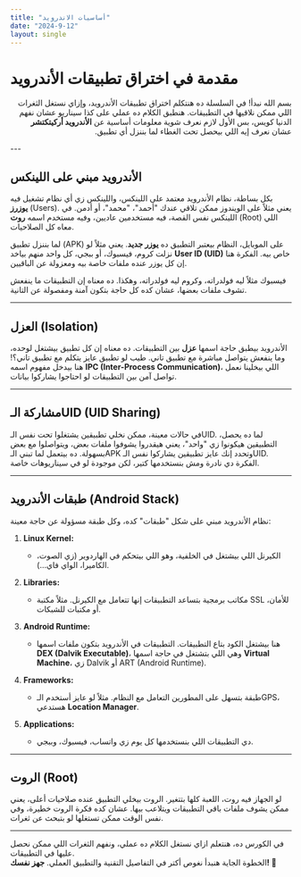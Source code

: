 ```yaml
---
title: "أساسيات الاندرويد"
date: "2024-9-12"
layout: single
---
```

# مقدمة في اختراق تطبيقات الأندرويد
 <div dir="auto">

بسم الله نبدأ! في السلسلة ده هنتكلم اختراق تطبيقات الأندرويد، وإزاي نستغل الثغرات اللي ممكن نلاقيها في التطبيقات. هنطبق الكلام ده عملي على كذا سيناريو عشان نفهم الدنيا كويس، بس الأول لازم نعرف شوية معلومات أساسية عن **الأندرويد أركيتكتشر** عشان نعرف إيه اللي بيحصل تحت الغطاء لما بننزل أي تطبيق.
 </div>
---

## الأندرويد مبني على اللينكس

بكل بساطة، نظام الأندرويد معتمد على اللينكس، واللينكس زي أي نظام تشغيل فيه **يوزرز** (Users). يعني مثلاً على الويندوز ممكن تلاقي عندك "أحمد"، "محمد"، أو أدمن. في اللينكس نفس القصة، فيه مستخدمين عاديين، وفيه مستخدم اسمه **روت** (Root) اللي معاه كل الصلاحيات.

لما بننزل تطبيق (APK) على الموبايل، النظام بيعتبر التطبيق ده **يوزر جديد**. يعني مثلاً لو نزلت كروم، فيسبوك، أو ببجي، كل واحد منهم بياخد **User ID (UID)** خاص بيه. الفكرة هنا إن كل يوزر عنده ملفات خاصة بيه ومعزولة عن الباقيين.

فيسبوك مثلاً ليه فولدراته، وكروم ليه فولدراته، وهكذا. ده معناه إن التطبيقات ما ينفعش تشوف ملفات بعضها، عشان كده كل حاجة بتكون آمنة ومفصولة عن التانية.

---

## العزل (Isolation)

الأندرويد بيطبق حاجة اسمها **عزل** بين التطبيقات. ده معناه إن كل تطبيق بيشتغل لوحده، وما ينفعش يتواصل مباشرة مع تطبيق تاني. طيب لو تطبيق عايز يتكلم مع تطبيق تاني؟! هنا بيدخل مفهوم اسمه **IPC (Inter-Process Communication)**، اللي بيخلينا نعمل تواصل آمن بين التطبيقات لو احتاجوا يشاركوا بيانات.

---

## مشاركة الـUID (UID Sharing)

في حالات معينة، ممكن نخلي تطبيقين يشتغلوا تحت نفس الـUID. لما ده يحصل، التطبيقين هيكونوا زي "واحد"، يعني هيقدروا يشوفوا ملفات بعض، ويتواصلوا مع بعض بسهولة. ده بيتعمل لما تبني الـAPK وتحدد إنك عايز تطبيقين يشاركوا نفس الـUID. الفكرة دي نادرة ومش بنستخدمها كتير، لكن موجودة لو في سيناريوهات خاصة.

---

## طبقات الأندرويد (Android Stack)

نظام الأندرويد مبني على شكل "طبقات" كده، وكل طبقة مسؤولة عن حاجة معينة:

1. **Linux Kernel:**  
   - الكيرنل اللي بيشتغل في الخلفية، وهو اللي بيتحكم في الهاردوير (زي الصوت، الكاميرا، الواي فاي...).

2. **Libraries:**  
   - مكاتب برمجية بتساعد التطبيقات إنها تتعامل مع الكيرنل. مثلاً مكتبة SSL للأمان، أو مكتبات للشبكات.

3. **Android Runtime:**  
   - هنا بيشتغل الكود بتاع التطبيقات. التطبيقات في الأندرويد بتكون ملفات اسمها **DEX (Dalvik Executable)**، وهي اللي بتشتغل في حاجة اسمها **Virtual Machine**، زي Dalvik أو ART (Android Runtime).

4. **Frameworks:**  
   - طبقة بتسهل على المطورين التعامل مع النظام. مثلاً لو عايز أستخدم الـGPS، هستدعي **Location Manager**.

5. **Applications:**  
   - دي التطبيقات اللي بنستخدمها كل يوم زي واتساب، فيسبوك، وببجي.

---

## الروت (Root)

لو الجهاز فيه روت، اللعبة كلها بتتغير. الروت بيخلي التطبيق عنده صلاحيات أعلى، يعني ممكن يشوف ملفات باقي التطبيقات ويتلاعب بيها. عشان كده فكرة الروت خطيرة، وفي نفس الوقت ممكن تستغلها لو بتبحث عن ثغرات.

---

في الكورس ده، هنتعلم ازاي نستغل الكلام ده عملي، ونفهم الثغرات اللي ممكن نحصل عليها في التطبيقات.  
الخطوة الجاية هنبدأ نغوص أكتر في التفاصيل التقنية والتطبيق العملي. **جهز نفسك! 🚀**
